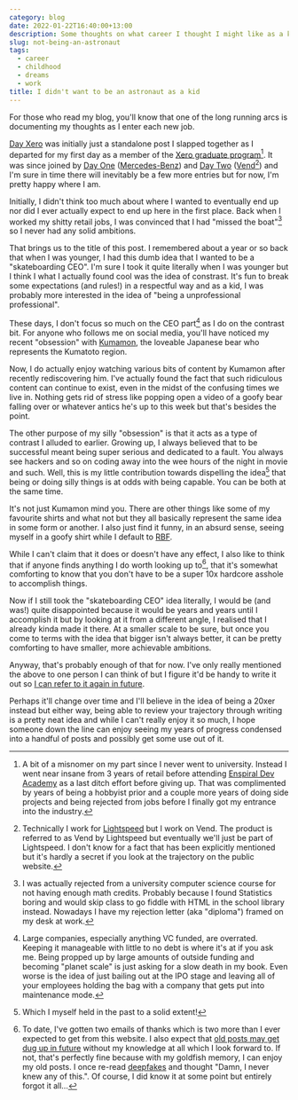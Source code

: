 ```yaml
---
category: blog
date: 2022-01-22T16:40:00+13:00
description: Some thoughts on what career I thought I might like as a kid
slug: not-being-an-astronaut
tags:
  - career
  - childhood
  - dreams
  - work
title: I didn't want to be an astronaut as a kid
---
```

For those who read my blog, you'll know that one of the long running arcs is documenting my thoughts as I enter each new job.

[Day Xero](/blog/day-xero) was initially just a standalone post I slapped together as I departed for my first day as a member of the [Xero graduate program](https://www.xero.com/nz/about/graduate/)[^1]. It was since joined by [Day One](/blog/day-one) ([Mercedes-Benz](https://www.mercedes-benz-trucks.com/content/mbo/markets/en_NZ/home.html)) and [Day Two](/blog/day-two) ([Vend](https://www.vendhq.com/nz/)[^2]) and I'm sure in time there will inevitably be a few more entries but for now, I'm pretty happy where I am.

Initially, I didn't think too much about where I wanted to eventually end up nor did I ever actually expect to end up here in the first place. Back when I worked my shitty retail jobs, I was convinced that I had "missed the boat"[^3] so I never had any solid ambitions.

That brings us to the title of this post. I remembered about a year or so back that when I was younger, I had this dumb idea that I wanted to be a "skateboarding CEO". I'm sure I took it quite literally when I was younger but I think I what I actually found cool was the idea of constrast. It's fun to break some expectations (and rules!) in a respectful way and as a kid, I was probably more interested in the idea of "being a unprofessional professional".

These days, I don't focus so much on the CEO part[^4] as I do on the contrast bit. For anyone who follows me on social media, you'll have noticed my recent "obsession" with [Kumamon](https://en.wikipedia.org/wiki/Kumamon), the loveable Japanese bear who represents the Kumatoto region.

Now, I do actually enjoy watching various bits of content by Kumamon after recently rediscovering him. I've actually found the fact that such ridiculous content can continue to exist, even in the midst of the confusing times we live in. Nothing gets rid of stress like popping open a video of a goofy bear falling over or whatever antics he's up to this week but that's besides the point.

The other purpose of my silly "obsession" is that it acts as a type of contrast I alluded to earlier. Growing up, I always believed that to be successful meant being super serious and dedicated to a fault. You always see hackers and so on coding away into the wee hours of the night in movie and such. Well, this is my little contribution towards dispelling the idea[^5] that being or doing silly things is at odds with being capable. You can be both at the same time.

It's not just Kumamon mind you. There are other things like some of my favourite shirts and what not but they all basically represent the same idea in some form or another. I also just find it funny, in an absurd sense, seeing myself in a goofy shirt while I default to [RBF](https://en.wikipedia.org/wiki/Resting_bitch_face).

While I can't claim that it does or doesn't have any effect, I also like to think that if anyone finds anything I do worth looking up to[^6], that it's somewhat comforting to know that you don't have to be a super 10x hardcore asshole to accomplish things.

Now if I still took the "skateboarding CEO" idea literally, I would be (and was!) quite disappointed because it would be years and years until I accomplish it but by looking at it from a different angle, I realised that I already kinda made it there. At a smaller scale to be sure, but once you come to terms with the idea that bigger isn't always better, it can be pretty comforting to have smaller, more achievable ambitions.

Anyway, that's probably enough of that for now. I've only really mentioned the above to one person I can think of but I figure it'd be handy to write it out so [I can refer to it again in future](/blog/zettelkasten-blog-a-good-idea/).

Perhaps it'll change over time and I'll believe in the idea of being a 20xer instead but either way, being able to review your trajectory through writing is a pretty neat idea and while I can't really enjoy it so much, I hope someone down the line can enjoy seeing my years of progress condensed into a handful of posts and possibly get some use out of it.

[^1]: A bit of a misnomer on my part since I never went to university. Instead I went near insane from 3 years of retail before attending [Enspiral Dev Academy](https://devacademy.co.nz) as a last ditch effort before giving up. That was complimented by years of being a hobbyist prior and a couple more years of doing side projects and being rejected from jobs before I finally got my entrance into the industry.
[^2]: Technically I work for [Lightspeed](https://www.lightspeedhq.com) but I work on Vend. The product is referred to as Vend by Lightspeed but eventually we'll just be part of Lightspeed. I don't know for a fact that has been explicitly mentioned but it's hardly a secret if you look at the trajectory on the public website.
[^3]: I was actually rejected from a university computer science course for not having enough math credits. Probably because I found Statistics boring and would skip class to go fiddle with HTML in the school library instead. Nowadays I have my rejection letter (aka "diploma") framed on my desk at work.
[^4]: Large companies, especially anything VC funded, are overrated. Keeping it manageable with little to no debt is where it's at if you ask me. Being propped up by large amounts of outside funding and becoming "planet scale" is just asking for a slow death in my book. Even worse is the idea of just bailing out at the IPO stage and leaving all of your employees holding the bag with a company that gets put into maintenance mode.
[^5]: Which I myself held in the past to a solid extent!
[^6]: To date, I've gotten two emails of thanks which is two more than I ever expected to get from this website. I also expect that [old posts may get dug up in future](/blog/publish-old-works/) without my knowledge at all which I look forward to. If not, that's perfectly fine because with my goldfish memory, I can enjoy my old posts. I once re-read [deepfakes](/blog/deepfakes) and thought "Damn, I never knew any of this.". Of course, I did know it at some point but entirely forgot it all...
